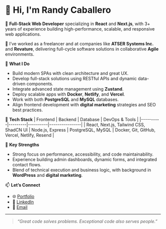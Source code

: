 # 👋 Hi, I'm Randy Caballero

🎯 **Full-Stack Web Developer** specializing in **React** and **Next.js**, with 3+ years of experience building high-performance, scalable, and responsive web applications.

💼 I’ve worked as a freelancer and at companies like **ATSER Systems Inc.** and **Revature**, delivering full-cycle software solutions in collaborative **Agile** environments.

🚀 **What I Do**
- Build modern SPAs with clean architecture and great UX.
- Develop full-stack solutions using RESTful APIs and dynamic data-driven components.
- Integrate advanced state management using **Zustand**.
- Deploy scalable apps with **Docker**, **Netlify**, and **Vercel**.
- Work with both **PostgreSQL** and **MySQL** databases.
- Align frontend development with **digital marketing** strategies and SEO best practices.

🧰 **Tech Stack**
| Frontend | Backend | Database | DevOps & Tools |
|----------|---------|----------|----------------|
| React, Next.js, Tailwind CSS, ShadCN UI | Node.js, Express | PostgreSQL, MySQL | Docker, Git, GitHub, Vercel, Netlify, Resend |

📌 **Key Strengths**
- Strong focus on performance, accessibility, and code maintainability.
- Experience building admin dashboards, dynamic forms, and integrated contact flows.
- Blend of technical execution and business logic, with background in **WordPress** and **digital marketing**.

📫 **Let’s Connect**
- 🌐 [Portfolio](https://rcweb.dev)
- 💼 [LinkedIn](https://www.linkedin.com/in/caballerorandy)
- 📧 [Email](caballerorandy7@gmail.com)

---

> *“Great code solves problems. Exceptional code also serves people.”*
